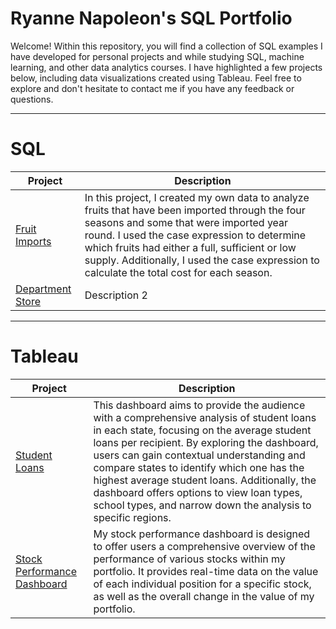 # Ryanne Napoleon's SQL Portfolio

Welcome! Within this repository, you will find a collection of SQL examples I have developed for personal projects and while studying SQL, machine learning, and other data analytics courses. I have highlighted a few projects below, including data visualizations created using Tableau. Feel free to explore and don't hesitate to contact me if you have any feedback or questions.

-----
# SQL

Project | Description
------------ | -------------
[Fruit Imports](https://github.com/RyanneTech/SQL/blob/main/Fruit%20Imports) | In this project, I created my own data to analyze fruits that have been imported through the four seasons and some that were imported year round. I used the case expression to determine which fruits had either a full, sufficient or low supply. Additionally, I used the case expression to calculate the total cost for each season. 
[Department Store](https://github.com/RyanneTech/SQL/blob/main/Department%20Store)| Description 2

-----

# Tableau

Project | Description
------------ | -------------
[Student Loans](https://public.tableau.com/app/profile/ryanne.napoleon/viz/StudentLoans_16867176149500/StudentLoans)| This dashboard aims to provide the audience with a comprehensive analysis of student loans in each state, focusing on the average student loans per recipient. By exploring the dashboard, users can gain contextual understanding and compare states to identify which one has the highest average student loans. Additionally, the dashboard offers options to view loan types, school types, and narrow down the analysis to specific regions.
[Stock Performance Dashboard](https://public.tableau.com/app/profile/ryanne.napoleon/viz/StockPerformanceDashboard_16845484880370/StockPerformanceDashboard2) | My stock performance dashboard is designed to offer users a comprehensive overview of the performance of various stocks within my portfolio. It provides real-time data on the value of each individual position for a specific stock, as well as the overall change in the value of my portfolio.
